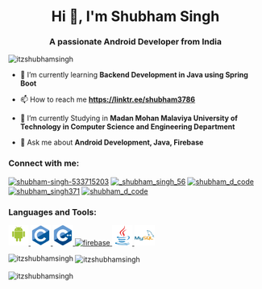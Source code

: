 <h1 align="center">Hi 👋, I'm Shubham Singh</h1>
<h3 align="center">A passionate Android Developer from India</h3>

<p align="left"> <img src="https://komarev.com/ghpvc/?username=itzshubhamsingh&label=Profile%20views&color=0e75b6&style=flat" alt="itzshubhamsingh" /> </p>

- 🌱 I’m currently learning **Backend Development in Java using Spring Boot**

- 📫 How to reach me **https://linktr.ee/shubham3786**

- 🔭 I’m currently Studying in **Madan Mohan Malaviya University of Technology in Computer Science and Engineering Department**

- 💬 Ask me about **Android Development, Java, Firebase**

<h3 align="left">Connect with me:</h3>
<p align="left">
<a href="https://linkedin.com/in/shubham-singh-533715203" target="blank"><img align="center" src="https://raw.githubusercontent.com/rahuldkjain/github-profile-readme-generator/master/src/images/icons/Social/linked-in-alt.svg" alt="shubham-singh-533715203" height="30" width="40" /></a>
<a href="https://instagram.com/_shubham_singh_56" target="blank"><img align="center" src="https://raw.githubusercontent.com/rahuldkjain/github-profile-readme-generator/master/src/images/icons/Social/instagram.svg" alt="_shubham_singh_56" height="30" width="40" /></a>
<a href="https://www.codechef.com/users/shubham_d_code" target="blank"><img align="center" src="https://cdn.jsdelivr.net/npm/simple-icons@3.1.0/icons/codechef.svg" alt="shubham_d_code" height="30" width="40" /></a>
<a href="https://www.hackerrank.com/shubham_singh371" target="blank"><img align="center" src="https://raw.githubusercontent.com/rahuldkjain/github-profile-readme-generator/master/src/images/icons/Social/hackerrank.svg" alt="shubham_singh371" height="30" width="40" /></a>
<a href="https://codeforces.com/profile/shubham_d_code" target="blank"><img align="center" src="https://raw.githubusercontent.com/rahuldkjain/github-profile-readme-generator/master/src/images/icons/Social/codeforces.svg" alt="shubham_d_code" height="30" width="40" /></a>
</p>

<h3 align="left">Languages and Tools:</h3>
<p align="left"> <a href="https://developer.android.com" target="_blank" rel="noreferrer"> <img src="https://raw.githubusercontent.com/devicons/devicon/master/icons/android/android-original-wordmark.svg" alt="android" width="40" height="40"/> </a> <a href="https://www.cprogramming.com/" target="_blank" rel="noreferrer"> <img src="https://raw.githubusercontent.com/devicons/devicon/master/icons/c/c-original.svg" alt="c" width="40" height="40"/> </a> <a href="https://www.w3schools.com/cpp/" target="_blank" rel="noreferrer"> <img src="https://raw.githubusercontent.com/devicons/devicon/master/icons/cplusplus/cplusplus-original.svg" alt="cplusplus" width="40" height="40"/> </a> <a href="https://firebase.google.com/" target="_blank" rel="noreferrer"> <img src="https://www.vectorlogo.zone/logos/firebase/firebase-icon.svg" alt="firebase" width="40" height="40"/> </a> <a href="https://www.java.com" target="_blank" rel="noreferrer"> <img src="https://raw.githubusercontent.com/devicons/devicon/master/icons/java/java-original.svg" alt="java" width="40" height="40"/> </a> <a href="https://www.mysql.com/" target="_blank" rel="noreferrer"> <img src="https://raw.githubusercontent.com/devicons/devicon/master/icons/mysql/mysql-original-wordmark.svg" alt="mysql" width="40" height="40"/> </a> </p>

<p><img align="left" src="https://github-readme-stats.vercel.app/api/top-langs?username=itzshubhamsingh&show_icons=true&locale=en&layout=compact" alt="itzshubhamsingh" /></p>

<p>&nbsp;<img align="center" src="https://github-readme-stats.vercel.app/api?username=itzshubhamsingh&show_icons=true&locale=en" alt="itzshubhamsingh" /></p>

<p><img align="center" src="https://github-readme-streak-stats.herokuapp.com/?user=itzshubhamsingh&" alt="itzshubhamsingh" /></p>
